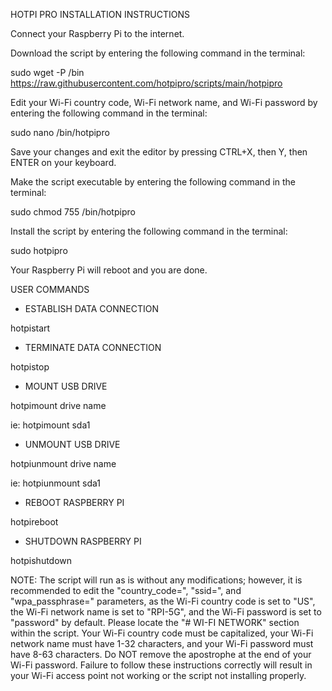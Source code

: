 HOTPI PRO INSTALLATION INSTRUCTIONS

Connect your Raspberry Pi to the internet.

Download the script by entering the following command in the terminal:

sudo wget -P /bin https://raw.githubusercontent.com/hotpipro/scripts/main/hotpipro

Edit your Wi-Fi country code, Wi-Fi network name, and Wi-Fi password by entering the following command in the terminal:

sudo nano /bin/hotpipro

Save your changes and exit the editor by pressing CTRL+X, then Y, then ENTER on your keyboard.

Make the script executable by entering the following command in the terminal:

sudo chmod 755 /bin/hotpipro

Install the script by entering the following command in the terminal:

sudo hotpipro

Your Raspberry Pi will reboot and you are done.

USER COMMANDS

- ESTABLISH DATA CONNECTION

hotpistart

- TERMINATE DATA CONNECTION

hotpistop

- MOUNT USB DRIVE

hotpimount drive name

ie: hotpimount sda1

- UNMOUNT USB DRIVE

hotpiunmount drive name

ie: hotpiunmount sda1

- REBOOT RASPBERRY PI

hotpireboot

- SHUTDOWN RASPBERRY PI

hotpishutdown

NOTE: The script will run as is without any modifications; however, it is recommended to edit the "country_code=", "ssid=", and "wpa_passphrase=" parameters, as the Wi-Fi country code is set to "US", the Wi-Fi network name is set to "RPI-5G", and the Wi-Fi password is set to "password" by default. Please locate the "# WI-FI NETWORK" section within the script. Your Wi-Fi country code must be capitalized, your Wi-Fi network name must have 1-32 characters, and your Wi-Fi password must have 8-63 characters. Do NOT remove the apostrophe at the end of your Wi-Fi password. Failure to follow these instructions correctly will result in your Wi-Fi access point not working or the script not installing properly.
